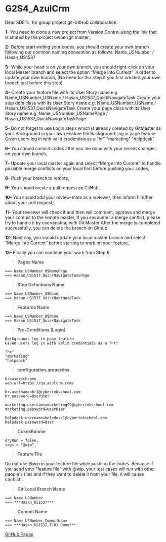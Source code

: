# G2S4_AzulCrm

Dear SDETs, for group project git-GitHub collaboration:

**1-** You need to clone a new project from Version Control using the link that is shared by the project
owner/git master,

**2-** Before start writing your codes, you should create your own branch following our common
naming convention as follows;
Name_USNumber / Hasan_US1537

**3-** While your head is on your own branch, you should right-click on your local Master branch and
select the option “Merge into Current” in order to update your own branch, (No need for this
step if you first created your own branch just before this step)

**4-** Create your feature file with its User Story name e.g.
Name_USNumber_USName / Hasan_US1537_QuickNavigateTask
Create your step defs class with its User Story name e.g.
Name_USNumber_USName / Hasan_US1537_QuickNavigateTask
Create your page class with its User Story name e.g.
Name_USNumber_USNamePage / Hasan_US1537_QuickNavigateTaskPage

**5-** Do not forget to use Login steps which is already created by GitMaster as your Background
in your own Feature file
Background: log in page feature
Given users log in with valid credentials as a "hr"
                                               "marketing"
                                               "helpdesk"

**6-** You should commit codes after you are done with your recent changes on your own branch,

**7-** Update your local master again and select “Merge into Current” to handle possible merge
conflicts on your local first before pushing your codes,

**8-** Push your branch to remote,

**9-** You should create a pull request on GitHub,

**10-** You should add your review-mate as a reviewer, then inform him/her about your pull request,

**11-** Your reviewer will check it and then will comment, approve and merge your commit to the
remote master,
If you encounter a merge conflict, please try to handle it by coordinating with Git Master
After the merge is completed successfully, you can delete the branch on Github.

**12-** Next day, you should update your local master branch and select “Merge into Current”
before starting to work on your feature,

**13-** Finally you can continue your work from Step 6.



>**Pages Name**	
>
    ==> Name_USNumber_USNamePage
    ==> Hasan_US1537_QuickNavigateTaskPage


>**Step Definitions Name**
>
    ==> Name_USNumber_USName
    ==> Hasan_US1537_QuickNavigateTask
    
    
>**Features Name** 
>
    ==> Name_USNumber_USName
    ==> Hasan_US1537_QuickNavigateTask


>**Pre-Conditions (Login)**
>
    Background: log in page feature
    Given users log in with valid credentials as a "hr"  
    
    "hr"    
    "marketing"
    "helpdesk"


>**configuration.properties**
>
    browser=chrome
    web.url=https://qa.azulcrm.com/

    hr.username=hr1@cybertekschool.com
    hr.password=UserUser

    marketing.username=marketing99@cybertekschool.com
    marketing.password=UserUser

    helpdesk.username=helpdesk1@cybertekschool.com
    helpdesk.password=User


>**CukesRunner**
>
    dryRun = false,
    tags = "@wip",


>**Feature File**
>
Do not use @wip in your feature file while pushing the codes.
Because if you send your "feature file" with @wip, your test
cases will run with other people's files and if they want to
delete it from your file, it will cause conflict.


>**Git Local Branch Name**
>
    ==> Name_USNumber
    ==> ***Hasan_US1537***


>**Commit Name**
>
    ==> Name_USNumber_CommitName
    ==> ***Hasan_US1537_TC01 Done***

[GitHub Pages]([https://pages.github.com/](https://github.com/hsnakd/G2S4_AzulCrm))
